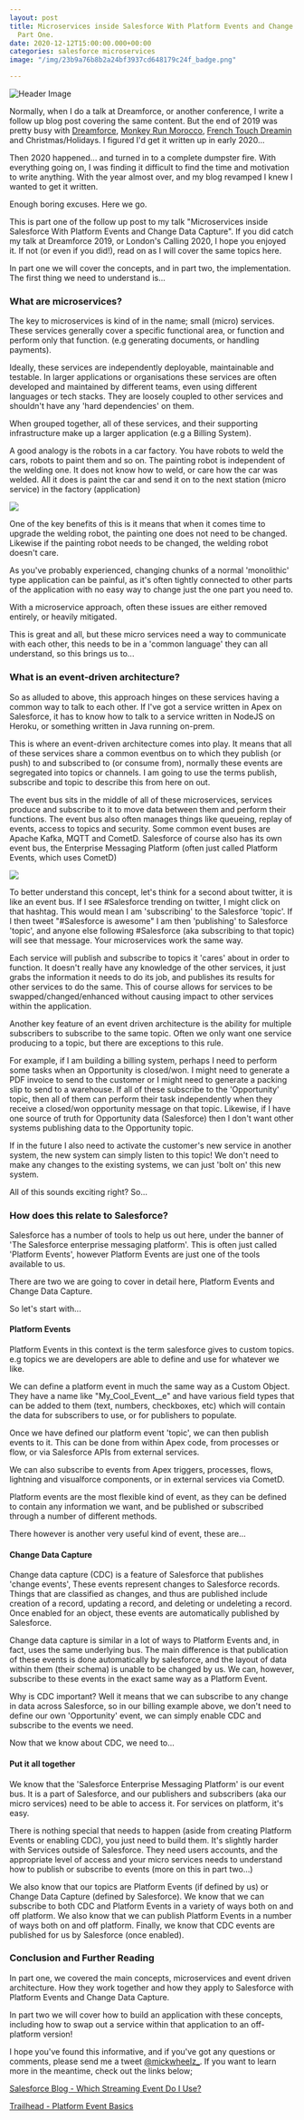 ```yaml
---
layout: post
title: Microservices inside Salesforce With Platform Events and Change Data Capture,
  Part One.
date: 2020-12-12T15:00:00.000+00:00
categories: salesforce microservices
image: "/img/23b9a76b8b2a24bf3937cd648179c24f_badge.png"

---
```

![Header Image](/img/23b9a76b8b2a24bf3937cd648179c24f_badge.png)

Normally, when I do a talk at Dreamforce, or another conference, I write a follow up blog post covering the same content. But the end of 2019 was pretty busy with [Dreamforce](https://www.salesforce.com/blog/dreamforce-2019-infographic/), [Monkey Run Morocco](https://www.theadventurists.com/adventures/monkey-run-morocco/), [French Touch Dreamin](https://frenchtouchdreamin.com/) and Christmas/Holidays. I figured I'd get it written up in early 2020...

Then 2020 happened... and turned in to a complete dumpster fire. With everything going on, I was finding it difficult to find the time and motivation to write anything. With the year almost over, and my blog revamped I knew I wanted to get it written.

Enough boring excuses. Here we go.

This is part one of the follow up post to my talk "Microservices inside Salesforce With Platform Events and Change Data Capture". If you did catch my talk at Dreamforce 2019, or London's Calling 2020, I hope you enjoyed it. If not (or even if you did!), read on as I will cover the same topics here.

In part one we will cover the concepts, and in part two, the implementation. The first thing we need to understand is...

### What are microservices?

The key to microservices is kind of in the name; small (micro) services. These services generally cover a specific functional area, or function and perform only that function. (e.g generating documents, or handling payments).

Ideally, these services are independently deployable, maintainable and testable. In larger applications or organisations these services are often developed and maintained by different teams, even using different languages or tech stacks. They are loosely coupled to other services and shouldn't have any 'hard dependencies' on them.

When grouped together, all of these services, and their supporting infrastructure make up a larger application (e.g a Billing System).

A good analogy is the robots in a car factory. You have robots to weld the cars, robots to paint them and so on.  The painting robot is independent of the welding one. It does not know how to weld, or care how the car was welded. All it does is paint the car and send it on to the next station (micro service) in the factory (application)

![](/img/abb-paint-atomizer.jpg)

One of the key benefits of this is it means that when it comes time to upgrade the welding robot, the painting one does not need to be changed. Likewise if the painting robot needs to be changed, the welding robot doesn't care.

As you've probably experienced, changing chunks of a normal 'monolithic' type application can be painful, as it's often tightly connected to other parts of the application with no easy way to change just the one part you need to.

With a microservice approach, often these issues are either removed entirely, or heavily mitigated.

This is great and all, but these micro services need a way to communicate with each other, this needs to be in a 'common language' they can all understand, so this brings us to...

### What is an event-driven architecture?

So as alluded to above, this approach hinges on these services having a common way to talk to each other.
If I've got a service written in Apex on Salesforce, it has to know how to talk to a service written in NodeJS on Heroku, or something written in Java running on-prem.

This is where an event-driven architecture comes into play. It means that all of these services share a common eventbus on to which they publish (or push) to and subscribed to (or consume from), normally these events are segregated into topics or channels. I am going to use the terms publish, subscribe and topic to describe this from here on out.

The event bus sits in the middle of all of these microservices, services produce and subscribe to it to move data between them and perform their functions. The event bus also often manages things like queueing, replay of events, access to topics and security. Some common event buses are Apache Kafka, MQTT and CometD.
Salesforce of course also has its own event bus, the Enterprise Messaging Platform (often just called Platform Events, which uses CometD)

![](/img/9d0edf028a3e0056757e93a3244a43de_salesforce-event-bus.jpeg)

To better understand this concept, let's think for a second about twitter, it is like an event bus. If I see #Salesforce trending on twitter, I might click on that hashtag. This would mean I am 'subscribing' to the Salesforce 'topic'. If I then tweet "#Salesforce is awesome" I am then 'publishing' to Salesforce 'topic', and anyone else following #Salesforce (aka subscribing to that topic) will see that message. Your microservices work the same way.

Each service will publish and subscribe to topics it 'cares' about in order to function. It doesn't really have any knowledge of the other services, it just grabs the information it needs to do its job, and publishes its results for other services to do the same. This of course allows for services to be swapped/changed/enhanced without causing impact to other services within the application.

Another key feature of an event driven architecture is the ability for multiple subscribers to subscribe to the same topic. Often we only want one service producing to a topic, but there are exceptions to this rule.

For example, if I am building a billing system, perhaps I need to perform some tasks when an Opportunity is closed/won.
I might need to generate a PDF invoice to send to the customer or I might need to generate a packing slip to send to a warehouse.
If all of these subscribe to the 'Opportunity' topic, then all of them can perform their task independently when they receive a closed/won opportunity message on that topic. Likewise, if I have one source of truth for Opportunity data (Salesforce) then I don't want other systems publishing data to the Opportunity topic.

If in the future I also need to activate the customer's new service in another system, the new system can simply listen to this topic! We don't need to make any changes to the existing systems, we can just 'bolt on' this new system.

All of this sounds exciting right? So...

### How does this relate to Salesforce?

Salesforce has a number of tools to help us out here, under the banner of 'The Salesforce enterprise messaging platform'. This is often just called 'Platform Events', however Platform Events are just one of the tools available to us.

There are two we are going to cover in detail here, Platform Events and Change Data Capture.

So let's start with...

#### Platform Events

Platform Events in this context is the term salesforce gives to custom topics. e.g topics we are developers are able to define and use for whatever we like.

We can define a platform event in much the same way as a Custom Object. They have a name like "My_Cool_Event__e" and have various field types that can be added to them (text, numbers, checkboxes, etc) which will contain the data for subscribers to use, or for publishers to populate.

Once we have defined our platform event 'topic', we can then publish events to it. This can be done from within Apex code, from processes or flow, or via Salesforce APIs from external services.

We can also subscribe to events from Apex triggers, processes, flows, lightning and visualforce components, or in external services via CometD.

Platform events are the most flexible kind of event, as they can be defined to contain any information we want, and be published or subscribed through a number of different methods.

There however is another very useful kind of event, these are...

#### Change Data Capture

Change data capture (CDC) is a feature of Salesforce that publishes 'change events', These events represent changes to Salesforce records. Things that are classified as changes, and thus are published include creation of a record, updating a record, and deleting or undeleting a record. Once enabled for an object, these events are automatically published by Salesforce.

Change data capture is similar in a lot of ways to Platform Events and, in fact, uses the same underlying bus. The main difference is that publication of these events is done automatically by salesforce, and the layout of data within them (their schema) is unable to be changed by us. We can, however, subscribe to these events in the exact same way as a Platform Event.

Why is CDC important? Well it means that we can subscribe to any change in data across Salesforce, so in our billing example above, we don't need to define our own 'Opportunity' event, we can simply enable CDC and subscribe to the events we need.

Now that we know about CDC, we need to...

#### Put it all together

We know that the 'Salesforce Enterprise Messaging Platform' is our event bus. It is a part of Salesforce, and our publishers and subscribers (aka our micro services) need to be able to access it. For services on platform, it's easy.

There is nothing special that needs to happen (aside from creating Platform Events or enabling CDC), you just need to build them. It's slightly harder with Services outside of Salesforce. They need users accounts, and the appropriate level of access and your micro services needs to understand how to publish or subscribe to events (more on this in part two...)

We also know that our topics are Platform Events (if defined by us) or Change Data Capture (defined by Salesforce). We know that we can subscribe to both CDC and Platform Events in a variety of ways both on and off platform. We also know that we can publish Platform Events in a number of ways both on and off platform. Finally, we know that CDC events are published for us by Salesforce (once enabled).

### Conclusion and Further Reading

In part one, we covered the main concepts, microservices and event driven architecture. How they work together and how they apply to Salesforce with Platform Events and Change Data Capture.

In part two we will cover how to build an application with these concepts, including how to swap out a service within that application to an off-platform version!

I hope you've found this informative, and if you've got any questions or comments, please send me a tweet [@mickwheelz_](https://twitter.com/mickwheelz_). If you want to learn more in the meantime, check out the links below;

[Salesforce Blog - Which Streaming Event Do I Use?](https://developer.salesforce.com/blogs/2018/07/which-streaming-event-do-i-use.html)

[Trailhead - Platform Event Basics](https://trailhead.salesforce.com/content/learn/modules/platform_events_basics)